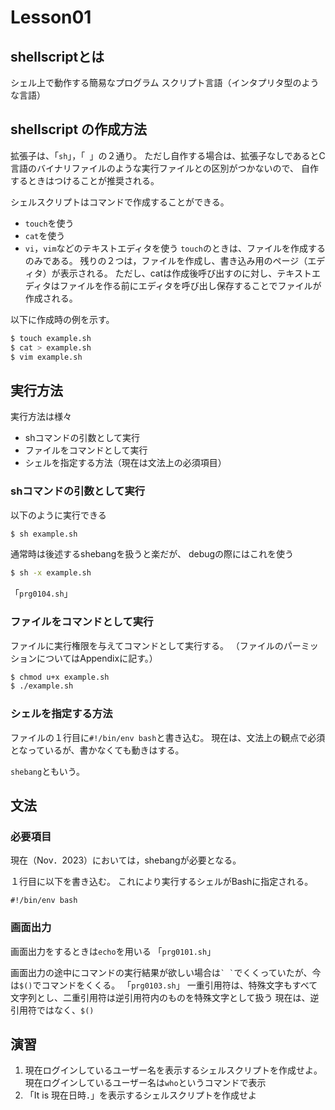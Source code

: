 # Lesson01

## shellscriptとは

シェル上で動作する簡易なプログラム
スクリプト言語（インタプリタ型のような言語）

## shellscript の作成方法

拡張子は、「`sh`」，「` `」の２通り。
ただし自作する場合は、拡張子なしであるとC言語のバイナリファイルのような実行ファイルとの区別がつかないので、
自作するときはつけることが推奨される。

シェルスクリプトはコマンドで作成することができる。

- `touch`を使う
- `cat`を使う
- `vi`，`vim`などのテキストエディタを使う
`touch`のときは、ファイルを作成するのみである。
残りの２つは，ファイルを作成し、書き込み用のページ（エディタ）が表示される。
ただし、catは作成後呼び出すのに対し、テキストエディタはファイルを作る前にエディタを呼び出し保存することでファイルが作成される。

以下に作成時の例を示す。

```Bash
$ touch example.sh
$ cat > example.sh
$ vim example.sh
```

## 実行方法

実行方法は様々

- shコマンドの引数として実行
- ファイルをコマンドとして実行
- シェルを指定する方法（現在は文法上の必須項目）

### shコマンドの引数として実行

以下のように実行できる

```Bash
$ sh example.sh
```

通常時は後述するshebangを扱うと楽だが、
debugの際にはこれを使う

```Bash
$ sh -x example.sh
```

「`prg0104.sh`」

### ファイルをコマンドとして実行

ファイルに実行権限を与えてコマンドとして実行する。
（ファイルのパーミッションについてはAppendixに記す。）

```bash
$ chmod u+x example.sh
$ ./example.sh
```

### シェルを指定する方法

ファイルの１行目に`#!/bin/env bash`と書き込む。
現在は、文法上の観点で必須となっているが、書かなくても動きはする。

`shebang`ともいう。

## 文法

### 必要項目

現在（Nov．2023）においては，shebangが必要となる。

１行目に以下を書き込む。
これにより実行するシェルがBashに指定される。

```shellscript
#!/bin/env bash
```

### 画面出力

画面出力をするときは`echo`を用いる
「`prg0101.sh`」

画面出力の途中にコマンドの実行結果が欲しい場合は`` ` ` ``でくくっていたが、今は`$()`でコマンドをくくる。
「`prg0103.sh`」
一重引用符は、特殊文字もすべて文字列とし、二重引用符は逆引用符内のものを特殊文字として扱う
現在は、逆引用符ではなく、`$()`

## 演習

1. 現在ログインしているユーザー名を表示するシェルスクリプトを作成せよ。
    現在ログインしているユーザー名は`who`というコマンドで表示
2. 「It is 現在日時．」を表示するシェルスクリプトを作成せよ
